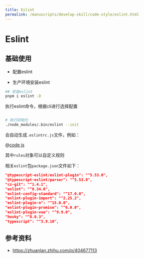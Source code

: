 ```yaml
---
title: Eslint
permalink: /manuscripts/develop-skill/code-style/eslint.html
---
```

# Eslint

## 基础使用
- 配置eslint

- 生产环境安装eslint

```bash
## 安装eslint
pnpm i eslint -D

```

执行eslint命令，根据cli进行选择配置

```bash

# 执行初始化
./node_modules/.bin/eslint --init

```

会自动生成`.eslintrc.js`文件，例如：



@[code js](~@/.eslintrc.js)

其中`rules`对象可以自定义规则

相关`eslint`包`package.json`文件如下：

```package.json
"@typescript-eslint/eslint-plugin": "^5.53.0",
"@typescript-eslint/parser": "^5.53.0",
"cz-git": "^1.4.1",
"eslint": "^8.34.0",
"eslint-config-standard": "^17.0.0",
"eslint-plugin-import": "^2.25.2",
"eslint-plugin-n": "^15.0.0",
"eslint-plugin-promise": "^6.0.0",
"eslint-plugin-vue": "^9.9.0",
"husky": "^8.0.3",
"typescript": "^3.9.10",
```


## 参考资料

- <https://zhuanlan.zhihu.com/p/404677113>

